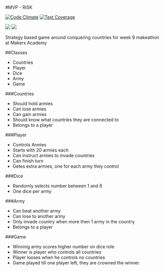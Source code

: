 #MVP - RISK

[![Code Climate](https://codeclimate.com/github/chandley/Domination/badges/gpa.svg)](https://codeclimate.com/github/chandley/Domination)    [![Test Coverage](https://codeclimate.com/github/chandley/Domination/badges/coverage.svg)](https://codeclimate.com/github/chandley/Domination)

<div>
<img src= https://img.shields.io/badge/Ruby-Backend-brightgreen.svg>
<img src=https://img.shields.io/badge/CSS-Style-yellow.svg>
</div>

Strategy based game around conquering countries for week 9 makeathon at Makers Academy 

##Classes
- Countries
- Player
- Dice
- Army
- Game

###Countries
- Should hold armies
- Can lose armies
- Can gain armies
- Should know what countries they are connected to
- Belongs to a player 

###Player
- Controls Armies
- Starts with 20 armies each
- Can instruct armies to invade countries
- Can finish turn
- Getes extra armies, one for each army they control

###Dice
- Randomly selects number between 1 and 6
- One dice per army

###Army
- Can beat another army
- Can lose to another army
- Only invade country when more then 1 army in the country
- Belongs to a player

###Game
- Winning army scores higher number on dice role
- Winner is player who controls all countries
- Player looses when he controls no countries
- Game played till one player left, they are crowned the winner. 
